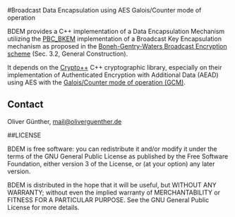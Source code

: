 #Broadcast Data Encapsulation using AES Galois/Counter mode of operation

BDEM provides a C++ implementation of a Data Encapsulation Mechanism utilizing the [PBC\_BKEM](http://github.com/oliverguenther/PBC_BKEM) implementation of a 
Broadcast Key Encapsulation mechanism as proposed in the [Boneh-Gentry-Waters Broadcast Encryption scheme](http://crypto.stanford.edu/~dabo/abstracts/broadcast.html) (Sec. 3.2, General Construction).

It depends on the [Crypto++](http://cryptopp.com) C++ cryptographic library, especially on their implementation of Authenticated Encryption with Additional Data (AEAD) using AES with the [Galois/Counter mode of operation (GCM)](http://www.cryptopp.com/wiki/GCM_Mode#AEAD).

## Contact
Oliver Günther, mail@oliverguenther.de

##LICENSE

BDEM is free software: you can redistribute it and/or modify
it under the terms of the GNU General Public License as published by
the Free Software Foundation, either version 3 of the License, or
(at your option) any later version.

BDEM is distributed in the hope that it will be useful,
but WITHOUT ANY WARRANTY; without even the implied warranty of
MERCHANTABILITY or FITNESS FOR A PARTICULAR PURPOSE.  See the
GNU General Public License for more details.
